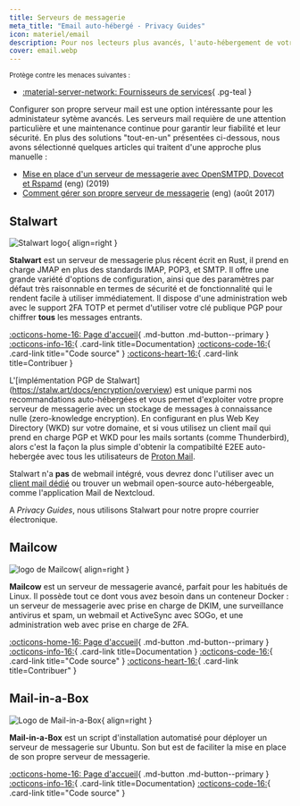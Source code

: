 ```yaml
---
title: Serveurs de messagerie
meta_title: "Email auto-hébergé - Privacy Guides"
icon: materiel/email
description: Pour nos lecteurs plus avancés, l'auto-hébergement de votre propre courrier électronique peut fournir des garanties supplémentaires en matière de confidentalité en vous permettant de contrôler au maximum vos données.
cover: email.webp
---
```


<small>Protège contre les menaces suivantes :</small>

- [:material-server-network: Fournisseurs de services](../basics/common-threats.md#privacy-from-service-providers){ .pg-teal }

Configurer son propre serveur mail est une option intéressante pour les administateur sytème avancés. Les serveurs mail requière de une attention particulière et une maintenance continue pour garantir leur fiabilité et leur sécurité. En plus des solutions "tout-en-un" présentées ci-dessous, nous avons sélectionné quelques articles qui traitent d'une approche plus manuelle :

- [Mise en place d'un serveur de messagerie avec OpenSMTPD, Dovecot et Rspamd](https://poolp.org/posts/2019-09-14/setting-up-a-mail-server-with-opensmtpd-dovecot-and-rspamd) (eng) (2019)
- [Comment gérer son propre serveur de messagerie](https://www.c0ffee.net/blog/mail-server-guide) (eng) (août 2017)

## Stalwart

<div class="admonition recommendation" markdown>

![Stalwart logo](../assets/img/self-hosting/stalwart.svg){ align=right }

**Stalwart** est un serveur de messagerie plus récent écrit en Rust, il prend en charge JMAP en plus des standards IMAP, POP3, et SMTP. Il offre une grande variété d'options de configuration, ainsi que des paramètres par défaut très raisonnable en termes de sécurité et de fonctionnalité qui le rendent facile à utiliser immédiatement. Il dispose d'une administration web avec le support 2FA TOTP et permet d'utiliser votre clé publique PGP pour chiffrer **tous** les messages entrants.

[:octicons-home-16: Page d'accueil](https://stalw.art){ .md-button .md-button--primary }
[:octicons-info-16:](https://stalw.art/docs/get-started){ .card-link title=Documentation}
[:octicons-code-16:](https://github.com/stalwartlabs){ .card-link title="Code source" }
[:octicons-heart-16:](https://github.com/sponsors/stalwartlabs){ .card-link title=Contribuer }

</div>

L'[implémentation PGP de Stalwart] (https://stalw.art/docs/encryption/overview) est unique parmi nos recommandations auto-hébergées et vous permet d'exploiter votre propre serveur de messagerie avec un stockage de messages à connaissance nulle (zero-knowledge encryption). En configurant en plus Web Key Directory (WKD) sur votre domaine, et si vous utilisez un client mail qui prend en charge PGP et WKD pour les mails sortants (comme Thunderbird), alors c'est la façon la plus simple d'obtenir la compatibilté E2EE auto-hebergée avec tous les utilisateurs de [Proton Mail](../email.md#proton-mail).

Stalwart n'a **pas** de webmail intégré, vous devrez donc l'utiliser avec un [client mail dédié](../email-clients.md) ou trouver un webmail open-source auto-hébergeable, comme l'application Mail de Nextcloud.

A _Privacy Guides_, nous utilisons Stalwart pour notre propre courrier électronique.

## Mailcow

<div class="admonition recommendation" markdown>

![logo de Mailcow](../assets/img/self-hosting/mailcow.svg){ align=right }

**Mailcow** est un serveur de messagerie avancé, parfait pour les habitués de Linux. Il possède tout ce dont vous avez besoin dans un conteneur Docker : un serveur de messagerie avec prise en charge de DKIM, une surveillance antivirus et spam, un webmail et ActiveSync avec SOGo, et une administration web avec prise en charge de 2FA.

[:octicons-home-16: Page d'accueil](https://mailcow.email){ .md-button .md-button--primary }
[:octicons-info-16:](https://docs.mailcow.email){ .card-link title=Documentation }
[:octicons-code-16:](https://github.com/mailcow/mailcow-dockerized){ .card-link title="Code source" }
[:octicons-heart-16:](https://servercow.de/mailcow?lang=en#sal){ .card-link title=Contribuer" }

</div>

## Mail-in-a-Box

<div class="admonition recommendation" markdown>

![Logo de Mail-in-a-Box](../assets/img/self-hosting/mail-in-a-box.svg){ align=right }

**Mail-in-a-Box** est un script d'installation automatisé pour déployer un serveur de messagerie sur Ubuntu. Son but est de faciliter la mise en place de son propre serveur de messagerie.

[:octicons-home-16: Page d'accueil](https://mailinabox.email){ .md-button .md-button--primary }
[:octicons-info-16:](https://mailinabox.email/guide.html){ .card-link title=Documentation}
[:octicons-code-16:](https://github.com/mail-in-a-box/mailinabox){ .card-link title="Code source" }

</div>
